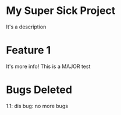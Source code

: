 # My Super Sick Project

It's a description

# Feature 1

It's more info!
This is a MAJOR test

# Bugs Deleted

1.1: dis bug: no more bugs